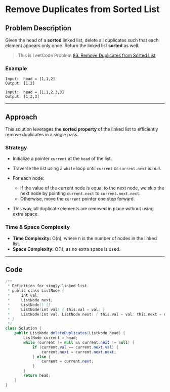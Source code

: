# Remove Duplicates from Sorted List

## Problem Description

Given the head of a **sorted** linked list, delete all duplicates such that each element appears only once. Return the linked list **sorted** as well.

> This is LeetCode Problem [83. Remove Duplicates from Sorted List](https://leetcode.com/problems/remove-duplicates-from-sorted-list/)

### Example

```
Input:  head = [1,1,2]
Output: [1,2]

Input:  head = [1,1,2,3,3]
Output: [1,2,3]
```

---

## Approach

This solution leverages the **sorted property** of the linked list to efficiently remove duplicates in a single pass.

### Strategy

* Initialize a pointer `current` at the `head` of the list.
* Traverse the list using a `while` loop until `current` or `current.next` is null.
* For each node:

  * If the value of the current node is equal to the next node, we skip the next node by pointing `current.next` to `current.next.next`.
  * Otherwise, move the `current` pointer one step forward.
* This way, all duplicate elements are removed in place without using extra space.

### Time & Space Complexity

* **Time Complexity:** O(n), where n is the number of nodes in the linked list.
* **Space Complexity:** O(1), as no extra space is used.

---

## Code

```java
/**
 * Definition for singly-linked list.
 * public class ListNode {
 *     int val;
 *     ListNode next;
 *     ListNode() {}
 *     ListNode(int val) { this.val = val; }
 *     ListNode(int val, ListNode next) { this.val = val; this.next = next; }
 * }
 */
class Solution {
    public ListNode deleteDuplicates(ListNode head) {
        ListNode current = head;
        while (current != null && current.next != null) {
            if (current.val == current.next.val) {
                current.next = current.next.next;
            } else {
                current = current.next;
            }
        }
        return head;
    }
}
```


